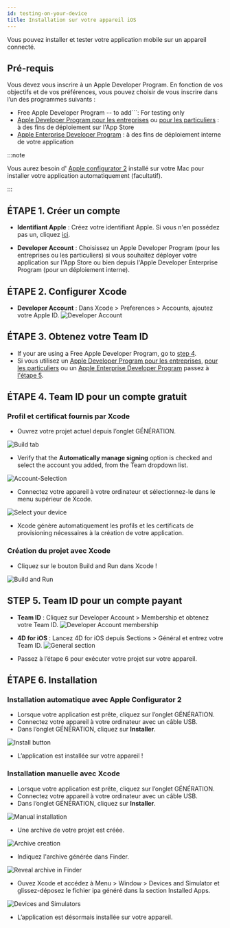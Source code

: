 ```yaml
---
id: testing-on-your-device
title: Installation sur votre appareil iOS
---
```


Vous pouvez installer et tester votre application mobile sur un appareil connecté.


## Pré-requis

Vous devez vous inscrire à un Apple Developer Program. En fonction de vos objectifs et de vos préférences, vous pouvez choisir de vous inscrire dans l’un des programmes suivants :

* Free Apple Developer Program -- to add```: For testing only
* [Apple Developer Program pour les entreprises](../tutorials/developer-program/register-apple-developer-program-organization) ou [pour les particuliers](../tutorials/developer-program/register-apple-developer-program-individual) : à des fins de déploiement sur l'App Store
* [Apple Enterprise Developer Program](../tutorials/developer-program/register-apple-developer-enterprise-program) : à des fins de déploiement interne de votre application


:::note

Vous aurez besoin d' [Apple configurator 2](https://itunes.apple.com/us/app/apple-configurator-2/id1037126344) installé sur votre Mac pour installer votre application automatiquement (facultatif).

:::


## ÉTAPE 1. Créer un compte

* **Identifiant Apple** : Créez votre identifiant Apple. Si vous n'en possédez pas un, cliquez [ici](https://appleid.apple.com/account#!&page=create).

* **Developer Account** : Choisissez un Apple Developer Program (pour les entreprises ou les particuliers) si vous souhaitez déployer votre application sur l'App Store ou bien depuis l'Apple Developer Enterprise Program (pour un déploiement interne).

## ÉTAPE 2. Configurer Xcode

* **Developer Account** : Dans Xcode > Preferences > Accounts, ajoutez votre Apple ID. ![Developer Account](img/Developer-Account-4D-for-iOS.png)

## ÉTAPE 3. Obtenez votre Team ID

* If your are using a Free Apple Developer Program, go to [step 4](#step-4-team-id-for-free-account).
* Si vous utilisez un [Apple Developer Program pour les entreprises](../tutorials/developer-program/register-apple-developer-program-organization), [pour les particuliers](../tutorials/developer-program/register-apple-developer-program-individual) ou un [Apple Enterprise Developer Program](../tutorials/developer-program/register-apple-developer-enterprise-program) passez à [l'étape 5](#step-5-team-id-for-paid-subscription-account).

## ÉTAPE 4. Team ID pour un compte gratuit

### Profil et certificat fournis par Xcode

* Ouvrez votre projet actuel depuis l’onglet GÉNÉRATION.

![Build tab](img/Open-your-project-Xcode-4D-for-iOS.png)

* Verify that the **Automatically manage signing** option is checked and select the account you added, from the Team dropdown list.

![Account-Selection](img/account-Selection-Free-Account.png)

* Connectez votre appareil à votre ordinateur et sélectionnez-le dans le menu supérieur de Xcode.

![Select your device](img/select-device-Free-Account.png)

* Xcode génère automatiquement les profils et les certificats de provisioning nécessaires à la création de votre application.

### Création du projet avec Xcode

* Cliquez sur le bouton Build and Run dans Xcode !

![Build and Run](img/Build-Run-Free-Account.png)

## STEP 5. Team ID pour un compte payant

* **Team ID** : Cliquez sur Developer Account > Membership et obtenez votre Team ID. ![Developer Account membership](img/Team-ID-4D-for-iOS.png)

* **4D for iOS** : Lancez 4D for iOS depuis Sections > Général et entrez votre Team ID. ![General section](img/Team-ID-General-Section-4D-for-iOS.png)

* Passez à l’étape 6 pour exécuter votre projet sur votre appareil.

## ÉTAPE 6. Installation

### Installation automatique avec Apple Configurator 2

* Lorsque votre application est prête, cliquez sur l’onglet GÉNÉRATION.
* Connectez votre appareil à votre ordinateur avec un câble USB.
* Dans l’onglet GÉNÉRATION, cliquez sur **Installer**.

![Install button](img/Install-button-build-tab-4D-for-iOS.png)

* L’application est installée sur votre appareil !

### Installation manuelle avec Xcode

* Lorsque votre application est prête, cliquez sur l’onglet GÉNÉRATION.
* Connectez votre appareil à votre ordinateur avec un câble USB.
* Dans l’onglet GÉNÉRATION, cliquez sur **Installer**.

![Manual installation](img/Manual-installation-4D-for-iOS.png)

* Une archive de votre projet est créée.

![Archive creation](img/Archive-creation.png)

* Indiquez l'archive générée dans Finder.

![Reveal archive in Finder](img/Reveal-archive-in-Finder.png)

* Ouvez Xcode et accédez à Menu > Window > Devices and Simulator et glissez-déposez le fichier ipa généré dans la section Installed Apps.

![Devices and Simulators](img/Devices-and-Simulators-4D-for-iOS.png)

* L’application est désormais installée sur votre appareil.





